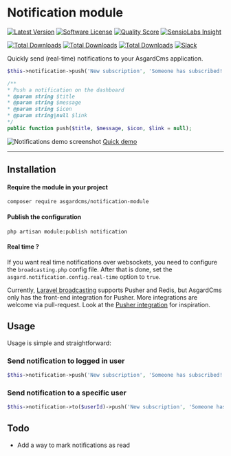 # Notification module

[![Latest Version](https://img.shields.io/packagist/v/asgardcms/notification-module.svg?style=flat-square)](https://github.com/asgardcms/notification/releases)
[![Software License](https://img.shields.io/badge/license-MIT-brightgreen.svg?style=flat-square)](LICENSE.md)
[![Quality Score](https://img.shields.io/scrutinizer/g/asgardcms/notification.svg?style=flat-square)](https://scrutinizer-ci.com/g/asgardcms/notification)
[![SensioLabs Insight](https://img.shields.io/sensiolabs/i/0d8f61c7-0e2f-46b2-9f63-91f4d5abeca5.svg)](https://insight.sensiolabs.com/projects/0d8f61c7-0e2f-46b2-9f63-91f4d5abeca5)

[![Total Downloads](https://img.shields.io/packagist/dd/asgardcms/notification-module.svg?style=flat-square)](https://packagist.org/packages/asgardcms/notification-module)
[![Total Downloads](https://img.shields.io/packagist/dm/asgardcms/notification-module.svg?style=flat-square)](https://packagist.org/packages/asgardcms/notification-module)
[![Total Downloads](https://img.shields.io/packagist/dt/asgardcms/notification-module.svg?style=flat-square)](https://packagist.org/packages/asgardcms/notification-module)
[![Slack](http://slack.asgardcms.com/badge.svg)](http://slack.asgardcms.com/)


Quickly send (real-time) notifications to your AsgardCms application. 

 
  ``` php
  $this->notification->push('New subscription', 'Someone has subscribed!', 'fa fa-hand-peace-o text-green', route('admin.user.user.index'));
  ```
  
  ``` php
 /**
  * Push a notification on the dashboard
  * @param string $title
  * @param string $message
  * @param string $icon
  * @param string|null $link
 */
public function push($title, $message, $icon, $link = null);
 ```

![Notifications demo screenshot](https://cldup.com/Dvb8rrcJLv.thumb.png)
[Quick demo](http://quick.as/7rasgvgv)
***

## Installation

#### Require the module in your project
```
composer require asgardcms/notification-module
```

#### Publish the configuration

```
php artisan module:publish notification
```

#### Real time ?

If you want real time notifications over websockets, you need to configure the `broadcasting.php` config file. After that is done, set the `asgard.notification.config.real-time` option to `true`.

Currently, [Laravel broadcasting](http://laravel.com/docs/5.1/events#broadcasting-events) supports Pusher and Redis, but AsgardCms only has the front-end integration for Pusher. More integrations are welcome via pull-request. Look at the [Pusher integration](https://github.com/AsgardCms/Notification/blob/master/Assets/js/pusherNotifications.js) for inspiration.


## Usage

Usage is simple and straightforward:

### Send notification to logged in user

``` php
$this->notification->push('New subscription', 'Someone has subscribed!', 'fa fa-hand-peace-o text-green', route('admin.user.user.index'));
```

### Send notification to a specific user

``` php
$this->notification->to($userId)->push('New subscription', 'Someone has subscribed!', 'fa fa-hand-peace-o text-green', route('admin.user.user.index'));
```


## Todo

- Add a way to mark notifications as read
